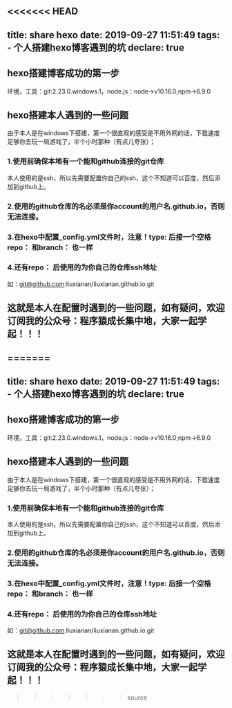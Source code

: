 <<<<<<< HEAD
---
title: share hexo
date: 2019-09-27 11:51:49
tags: 
	 - 个人搭建hexo博客遇到的坑
declare: true
---
## hexo搭建博客成功的第一步
环境，工具：git:2.23.0.windows.1，node.js：node->v10.16.0;npm->6.9.0


## hexo搭建本人遇到的一些问题
由于本人是在windows下搭建，第一个很直观的感受是不用外网的话，下载速度足够你去玩一局游戏了，半个小时那种（有点儿夸张）；
### 1.使用前确保本地有一个能和github连接的git仓库
本人使用的是ssh，所以先需要配置你自己的ssh，这个不知道可以百度，然后添加到github上。
### 2.使用的github仓库的名必须是你account的用户名.github.io，否则无法连接。

### 3.在hexo中配置_config.yml文件时，注意！type: 后接一个空格repo： 和branch： 也一样

### 4.还有repo： 后使用的为你自己的仓库ssh地址
如：git@github.com:liuxianan/liuxianan.github.io.git

## 这就是本人在配置时遇到的一些问题，如有疑问，欢迎订阅我的公众号：程序猿成长集中地，大家一起学起！！！
=======
---
title: share hexo
date: 2019-09-27 11:51:49
tags: 
	 - 个人搭建hexo博客遇到的坑
declare: true
---
## hexo搭建博客成功的第一步
环境，工具：git:2.23.0.windows.1，node.js：node->v10.16.0;npm->6.9.0


## hexo搭建本人遇到的一些问题
由于本人是在windows下搭建，第一个很直观的感受是不用外网的话，下载速度足够你去玩一局游戏了，半个小时那种（有点儿夸张）；
### 1.使用前确保本地有一个能和github连接的git仓库
本人使用的是ssh，所以先需要配置你自己的ssh，这个不知道可以百度，然后添加到github上。
### 2.使用的github仓库的名必须是你account的用户名.github.io，否则无法连接。

### 3.在hexo中配置_config.yml文件时，注意！type: 后接一个空格repo： 和branch： 也一样

### 4.还有repo： 后使用的为你自己的仓库ssh地址
如：git@github.com:liuxianan/liuxianan.github.io.git

## 这就是本人在配置时遇到的一些问题，如有疑问，欢迎订阅我的公众号：程序猿成长集中地，大家一起学起！！！
>>>>>>> source
